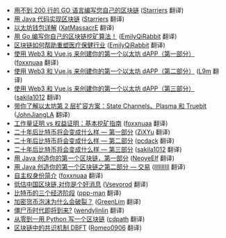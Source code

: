 * [用不到 200 行的 GO 语言编写您自己的区块链](https://juejin.im/post/5ad95b056fb9a07aa349cd41) ([Starriers](https://github.com/Starriers) 翻译)
* [用 Java 代码实现区块链](https://juejin.im/post/5ae57d9e6fb9a07ab83dcc03) ([Starriers](https://github.com/Starriers) 翻译)
* [以太坊钱包详解](https://juejin.im/post/5ae2942ff265da0b886d23df) ([XatMassacrE](https://github.com/XatMassacrE) 翻译)
* [用 Go 编写你自己的区块链挖矿算法！](https://juejin.im/post/5ad6d2ff51882579ef4f7cf0) ([EmilyQiRabbit](https://github.com/EmilyQiRabbit) 翻译)
* [区块链如何帮助重塑医疗保健行业](https://juejin.im/post/5ad449b56fb9a028c6762db5) ([EmilyQiRabbit](https://github.com/EmilyQiRabbit) 翻译)
* [使用 Web3 和 Vue.js 来创建你的第一个以太坊 dAPP（第一部分）](https://juejin.im/post/5aa7a8d2518825558805128d) ([foxxnuaa](https://github.com/foxxnuaa) 翻译)
* [使用 Web3 和 Vue.js 来创建你的第一个以太坊 dAPP（第二部分）](https://juejin.im/post/5aba0870f265da23a2292245) ([L9m](https://github.com/L9m) 翻译)
* [使用 Web3 和 Vue.js 来创建你的第一个以太坊 dAPP（第三部分）](https://juejin.im/post/5ac36e1f518825556a729c3f) ([sakila1012](https://github.com/sakila1012) 翻译)
* [带你了解以太坊第 2 层扩容方案：State Channels、Plasma 和 Truebit](https://juejin.im/post/5aa1f63c518825558804f85b) ([JohnJiangLA](https://github.com/JohnJiangLA) 翻译)
* [工作量证明 vs 权益证明：基本挖矿指南](https://juejin.im/post/5a9ded346fb9a028b617065a) ([foxxnuaa](https://github.com/foxxnuaa) 翻译)
* [二十年后比特币将会变成什么样 — 第一部分](https://juejin.im/post/5a1e9c2d6fb9a044fa19a036) ([ZiXYu](https://github.com/ZiXYu) 翻译)
* [二十年后比特币将会变成什么样 — 第二部分](https://juejin.im/post/5a955721f265da4e826377b6) ([pcdack](https://github.com/pcdack) 翻译)
* [二十年后比特币将会变成什么样 — 第三部分](https://juejin.im/post/5a9ce3715188255585070586) ([sakila1012](https://github.com/sakila1012) 翻译)
* [用 Java 创造你的第一个区块链，第一部分](https://juejin.im/post/5a8ed1d75188257a836c4218) ([NeoyeElf](https://github.com/NeoyeElf) 翻译)
* [用 Java 创造你的第一个区块链之第二部分 — 交易](https://juejin.im/post/5a940b116fb9a0633757587a) ([IllllllIIl](https://github.com/IllllllIIl) 翻译)
* [自主权身份简介](https://juejin.im/post/5a818d535188257a7f1da91b) ([foxxnuaa](https://github.com/foxxnuaa) 翻译)
* [低估中国区块链,对你是个好消息](https://juejin.im/post/5a7943e2f265da4e9d221119) ([Vsevorod](https://github.com/Vsevorod) 翻译)
* [比特币的三个经济阶段](https://juejin.im/post/5a61d5336fb9a01cb049667e) ([ppp-man](https://github.com/ppp-man) 翻译)
* [加密货币泡沫为什么会破裂？](https://juejin.im/post/5a28038351882561a20a5aed) ([GreenLim](https://github.com/GreenLim) 翻译)
* [僵尸币时代即将到来?](https://juejin.im/post/5a0e82315188252ae93a843a) ([wendylinlin](https://github.com/wendylinlin) 翻译)
* [从零到一用 Python 写一个区块链](https://juejin.im/entry/59faa0ed51882576ea3507de) ([cdpath](https://github.com/cdpath) 翻译)
* [区块链中的共识机制 DBFT](https://juejin.im/entry/59cba85ef265da06507542a4) ([Romeo0906](https://github.com/Romeo0906) 翻译)
